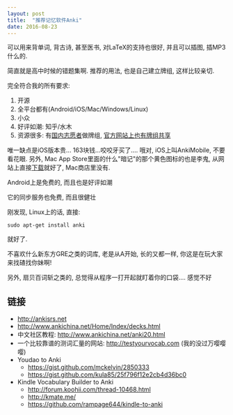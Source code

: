 ```yaml
---
layout: post
title:  "推荐记忆软件Anki"
date: 2016-08-23
---
```


可以用来背单词, 背古诗, 甚至医书, 对LaTeX的支持也很好, 并且可以插图, 插MP3什么的. 

简直就是高中时候的错题集啊. 推荐的用法, 也是自己建立牌组, 这样比较亲切. 

完全符合我的所有要求: 

1. 开源 
2. 全平台都有(Android/iOS/Mac/Windows/Linux)  
3. 小众  
4. 好评如潮: 知乎/水木  
5. 资源很多: 有[国内志愿者](http://www.ankichina.net/Home/Index/decks.html)做牌组, [官方网站上也有牌组共享](https://ankiweb.net/shared/decks/)

唯一缺点是iOS版本贵... 163块钱...咬咬牙买了.... 哦对, iOS上叫AnkiMobile, 不要看花眼. 
另外, Mac App Store里面的什么"暗记"的那个黄色图标的也是李鬼, 从网站上直接[下载](http://ankisrs.net/)就好了, Mac商店里没有. 

Android上是免费的, 而且也是好评如潮

它的同步服务也免费, 而且很健壮

刚发现, Linux上的话, 直接:

    sudo apt-get install anki

就好了. 


不喜欢什么新东方GRE之类的词库, 老是从A开始, 长的又都一样, 你这是在玩大家来找碴找你妹啊! 

另外, 扇贝百词斩之类的, 总觉得从程序一打开起就盯着你的口袋.... 感觉不好

## 链接

- <http://ankisrs.net>
- <http://www.ankichina.net/Home/Index/decks.html>
- 中文社区教程: <http://www.ankichina.net/anki20.html>
- 一个比较靠谱的测词汇量的网站: <http://testyourvocab.com>  (我的没过万嘤嘤嘤)
- Youdao to Anki
  - <https://gist.github.com/mckelvin/2850333>
  - <https://gist.github.com/kula85/25f796f12e2cb4d36bc0>
- Kindle Vocabulary Builder to Anki
  - <http://forum.koohii.com/thread-10468.html>
  - <http://kmate.me/>
  - <https://github.com/rampage644/kindle-to-anki>
 
